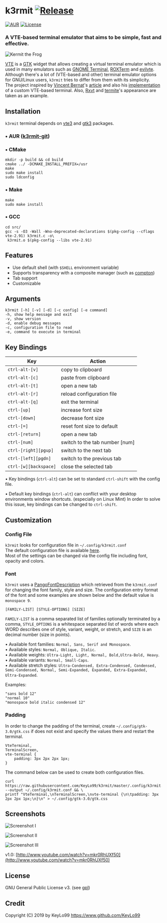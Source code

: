 # k3rmit [![Release](https://img.shields.io/github/release/KeyLo99/k3rmit.svg?style=flat-square&color=green)](https://github.com/KeyLo99/k3rmit/releases)
[![AUR](https://img.shields.io/aur/version/k3rmit-git.svg?style=flat-square)](https://aur.archlinux.org/packages/k3rmit-git/) [![License](https://img.shields.io/badge/license-GPLv3-blue.svg?style=flat-square&color=red)](./LICENSE)

### A VTE-based terminal emulator that aims to be simple, fast and effective.

![Kermit the Frog](https://user-images.githubusercontent.com/24392180/59636824-2af20180-915d-11e9-95dd-0a077ebc3cfa.gif)

[VTE](https://developer.gnome.org/vte/) is a [GTK](https://developer.gnome.org/gtk3/3.0/) widget that allows creating a virtual terminal emulator which is used in many emulators such as [GNOME Terminal](https://help.gnome.org/users/gnome-terminal/stable/), [ROXTerm](https://github.com/realh/roxterm) and [evilvte](http://www.calno.com/evilvte/). Although there's a lot of (VTE-based and other) terminal emulator options for GNU/Linux users, `k3rmit` tries to differ from them with its simplicity.   
The project inspired by [Vincent Bernat](https://vincent.bernat.ch/en)'s [article](https://vincent.bernat.ch/en/blog/2017-write-own-terminal) and also his [implementation](https://github.com/vincentbernat/vbeterm) of a custom VTE-based terminal. Also, [Rxvt](https://wiki.archlinux.org/index.php/Rxvt-unicode) and [termite](https://github.com/thestinger/termite)'s appearance are taken as an example.

## Installation

`k3rmit` terminal depends on [vte3](https://www.archlinux.org/packages/extra/x86_64/vte3/) and [gtk3](https://www.archlinux.org/packages/extra/x86_64/gtk3/) packages.

### • AUR ([k3rmit-git](https://aur.archlinux.org/packages/k3rmit-git/))

### • CMake

```
mkdir -p build && cd build
cmake ../ -DCMAKE_INSTALL_PREFIX=/usr
make
sudo make install
sudo ldconfig
```

### • Make

```
make
sudo make install
```

### • GCC

```
cd src/
gcc -s -O3 -Wall -Wno-deprecated-declarations $(pkg-config --cflags vte-2.91) k3rmit.c -o\
 k3rmit.o $(pkg-config --libs vte-2.91)
```

## Features

* Use default shell (with `$SHELL` environment variable)
* Supports transparency with a composite manager (such as [compton](https://github.com/chjj/compton))
* Tab support
* Customizable

## Arguments

```
k3rmit [-h] [-v] [-d] [-c config] [-e command]
-h, show help message and exit
-v, show version
-d, enable debug messages
-c, configuration file to read
-e, command to execute in terminal
```

## Key Bindings

| Key                   | Action                         |
|-----------------------|--------------------------------|
| `ctrl-alt-[v]`        | copy to clipboard              |
| `ctrl-alt-[c]`        | paste from clipboard           |
| `ctrl-alt-[t]`        | open a new tab                 |
| `ctrl-alt-[r]`        | reload configuration file      |
| `ctrl-alt-[q]`        | exit the terminal              |
| `ctrl-[up]`           | increase font size             |
| `ctrl-[down]`         | decrease font size             |
| `ctrl-[=]`            | reset font size to default     |
| `ctrl-[return]`       | open a new tab                 |
| `ctrl-[num]`          | switch to the tab number [num] |
| `ctrl-[right][pgup]`  | switch to the next tab         |
| `ctrl-[left][pgdn]`   | switch to the previous tab     |
| `ctrl-[w][backspace]` | close the selected tab         |

• Key bindings (`ctrl-alt`) can be set to standard `ctrl-shift` with the config file.  

• Default key bindings (`ctrl-alt`) can conflict with your desktop environments window shortcuts. (especially on Linux Mint) In order to solve this issue, key bindings can be changed to `ctrl-shift`.

## Customization

### Config File

`k3rmit` looks for configuration file in `~/.config/k3rmit.conf`  
The default configuration file is available [here](https://github.com/KeyLo99/k3rmit/blob/master/.config/k3rmit.conf).  
Most of the settings can be changed via the config file including font, opacity and colors.

### Font

`k3rmit` uses a [PangoFontDescription](https://developer.gnome.org/pygtk/stable/class-pangofontdescription.html) which retrieved from the `k3rmit.conf` for changing the font family, style and size. The configuration entry format of the font and some examples are shown below and the default value is `monospace 9`.

```
[FAMILY-LIST] [STYLE-OPTIONS] [SIZE]
```

`FAMILY-LIST` is a comma separated list of families optionally terminated by a comma, `STYLE_OPTIONS` is a whitespace separated list of words where each WORD describes one of style, variant, weight, or stretch, and `SIZE` is an decimal number (size in points).

• Available font families: `Normal, Sans, Serif and Monospace`.  
• Available styles: `Normal, Oblique, Italic`.  
• Available weights: `Ultra-Light, Light, Normal, Bold,Ultra-Bold, Heavy`.  
• Available variants: `Normal, Small-Caps`.  
• Available stretch styles: `Ultra-Condensed, Extra-Condensed, Condensed, Semi-Condensed, Normal, Semi-Expanded, Expanded, Extra-Expanded, Ultra-Expanded`.

Examples:
```
"sans bold 12"
"normal 10"
"monospace bold italic condensed 12"
```

### Padding

In order to change the padding of the terminal, create `~/.config/gtk-3.0/gtk.css` if does not exist and specify the values there and restart the terminal.

```
VteTerminal,
TerminalScreen,
vte-terminal {
    padding: 3px 2px 2px 1px;
}
```

The command below can be used to create both configuration files.

```
curl https://raw.githubusercontent.com/KeyLo99/k3rmit/master/.config/k3rmit.conf --output ~/.config/k3rmit.conf && \
printf "VteTerminal,\nTerminalScreen,\nvte-terminal {\n\tpadding: 3px 2px 2px 1px;\n}\n" > ~/.config/gtk-3.0/gtk.css
```

## Screenshots

![Screenshot I](https://user-images.githubusercontent.com/24392180/59977101-dd025100-95d5-11e9-8b01-c2cb53935969.gif)

![Screenshot II](https://user-images.githubusercontent.com/24392180/59641515-88407f80-916a-11e9-9834-fda387299419.jpg)

![Screenshot III](https://user-images.githubusercontent.com/24392180/59703686-1a946200-9203-11e9-8043-e58dcc9edc64.png)

v1.0: [http://www.youtube.com/watch?v=mkr0RhUXf50](http://www.youtube.com/watch?v=mkr0RhUXf50)

## License

GNU General Public License v3. (see [gpl](https://www.gnu.org/licenses/gpl.txt))

## Credit

Copyright (C) 2019 by KeyLo99 https://www.github.com/KeyLo99
